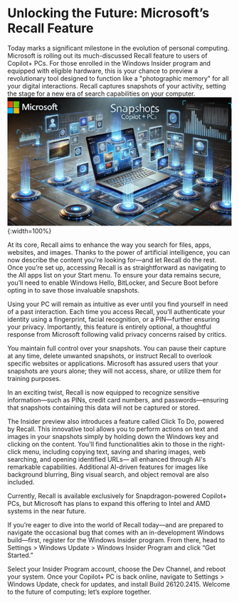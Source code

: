 # Unlocking the Future: Microsoft’s Recall Feature

Today marks a significant milestone in the evolution of personal computing. Microsoft is rolling out its much-discussed Recall feature to users of Copilot+ PCs. For those enrolled in the Windows Insider program and equipped with eligible hardware, this is your chance to preview a revolutionary tool designed to function like a "photographic memory" for all your digital interactions. Recall captures snapshots of your activity, setting the stage for a new era of search capabilities on your computer.
!["Microsoft Recall illustration"](/assets/images/heres-your-first-chance-to-try-microsofts-recall-feature-on-copilot-pcs-180536504.webp){:width=100%}

At its core, Recall aims to enhance the way you search for files, apps, websites, and images. Thanks to the power of artificial intelligence, you can now describe the content you're looking for—and let Recall do the rest. Once you’re set up, accessing Recall is as straightforward as navigating to the All apps list on your Start menu. To ensure your data remains secure, you’ll need to enable Windows Hello, BitLocker, and Secure Boot before opting in to save those invaluable snapshots.

Using your PC will remain as intuitive as ever until you find yourself in need of a past interaction. Each time you access Recall, you’ll authenticate your identity using a fingerprint, facial recognition, or a PIN—further ensuring your privacy. Importantly, this feature is entirely optional, a thoughtful response from Microsoft following valid privacy concerns raised by critics.

You maintain full control over your snapshots. You can pause their capture at any time, delete unwanted snapshots, or instruct Recall to overlook specific websites or applications. Microsoft has assured users that your snapshots are yours alone; they will not access, share, or utilize them for training purposes.

In an exciting twist, Recall is now equipped to recognize sensitive information—such as PINs, credit card numbers, and passwords—ensuring that snapshots containing this data will not be captured or stored.

The Insider preview also introduces a feature called Click To Do, powered by Recall. This innovative tool allows you to perform actions on text and images in your snapshots simply by holding down the Windows key and clicking on the content. You'll find functionalities akin to those in the right-click menu, including copying text, saving and sharing images, web searching, and opening identified URLs— all enhanced through AI's remarkable capabilities. Additional AI-driven features for images like background blurring, Bing visual search, and object removal are also included.

Currently, Recall is available exclusively for Snapdragon-powered Copilot+ PCs, but Microsoft has plans to expand this offering to Intel and AMD systems in the near future.

If you’re eager to dive into the world of Recall today—and are prepared to navigate the occasional bug that comes with an in-development Windows build—first, register for the Windows Insider program. From there, head to Settings > Windows Update > Windows Insider Program and click “Get Started.”

Select your Insider Program account, choose the Dev Channel, and reboot your system. Once your Copilot+ PC is back online, navigate to Settings > Windows Update, check for updates, and install Build 26120.2415. Welcome to the future of computing; let’s explore together.